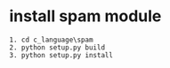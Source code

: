 # install spam module
    1. cd c_language\spam
    2. python setup.py build
    3. python setup.py install